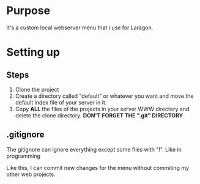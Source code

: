 # Purpose
It's a custom local webserver menu that i use for Laragon.

# Setting up
## Steps
1. Clone the project
2. Create a directory called "default" or whatever you want and move the default index file of your server in it.
3. Copy **ALL** the files of the projects in your server WWW directory and delete the clone directory. **DON'T FORGET THE ".git" DIRECTORY**

## .gitignore
The gitignore can ignore everything except some files with "!". Like in programming

Like this, I can commit new changes for the menu without commiting my other web projects.
